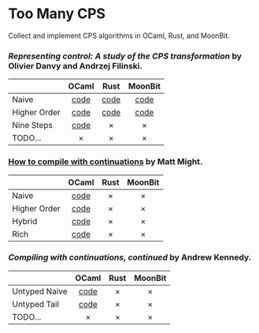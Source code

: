 # Too Many CPS

Collect and implement CPS algorithms in OCaml, Rust, and MoonBit.

### *Representing control: A study of the CPS transformation* by Olivier Danvy and Andrzej Filinski.

|                        | OCaml | Rust | MoonBit |
|------------------------|:-----:|:----:|:-------:|
| Naive                  |   [code](ocaml/lib/fischer_plotkin_cps.ml)   |   [code](rust/naive.rs)  |    [code](moonbit/naive/cps.mbt)    |
| Higher Order           |   [code](ocaml/lib/nielson_one_pass_cps.ml)   |   [code](rust/higher_order.rs)  |    [code](moonbit/higher_order/cps.mbt)    |
| Nine Steps             |   [code](ocaml/lib/danvy_nine_steps.ml)   |   ×  |    ×    |
| TODO...                |   ×   |   ×  |    ×    |

### [How to compile with continuations](https://matt.might.net/articles/cps-conversion/) by Matt Might.

|                        | OCaml | Rust | MoonBit |
|------------------------|:-----:|:----:|:-------:|
| Naive                  |   [code](ocaml/lib/matt_naive_cps.ml)   |   ×  |    ×    |
| Higher Order           |   [code](ocaml/lib/matt_higher_order_cps.ml)   |   ×  |    ×    |
| Hybrid                 |   [code](ocaml/lib/matt_hybrid_cps.ml)   |   ×  |    ×    |
| Rich                   |   [code](ocaml/lib/matt_ocaml/lib/rich_cps.ml)   |   ×  |    ×    |

### *Compiling with continuations, continued* by Andrew Kennedy.

|                        | OCaml | Rust | MoonBit |
|------------------------|:-----:|:----:|:-------:|
| Untyped Naive          |   [code](ocaml/lib/andrew_kennedy_untyped_naive_cps.ml)   |   ×  |    ×    |
| Untyped Tail           |   [code](ocaml/lib/andrew_kennedy_untyped_tail_cps.ml)   |   ×  |    ×    |
| TODO...                |   ×   |   ×  |    ×    |

